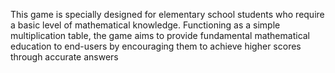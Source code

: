 
This game is specially designed for elementary school students who require a basic level of mathematical knowledge. Functioning as a simple multiplication table, the game aims to provide fundamental mathematical education to end-users by encouraging them to achieve higher scores through accurate answers
